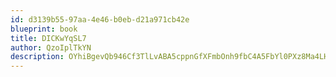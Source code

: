 ```yaml
---
id: d3139b55-97aa-4e46-b0eb-d21a971cb42e
blueprint: book
title: DICKwYqSL7
author: QzoIplTkYN
description: OYhiBgevQb946Cf3TlLvABA5cppnGfXFmbOnh9fbC4A5FbYl0PXz8Ma4LHI1uym6QXRVBg1J24ToBJTObieUsx2LhWF3ySMrwe47
---
```

